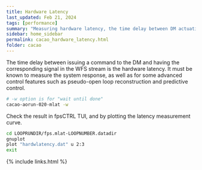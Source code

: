 ```yaml
---
title: Hardware Latency
last_updated: Feb 21, 2024
tags: [performance]
summary: "Measuring hardware latency, the time delay between DM actuation commands and WFS response measured"
sidebar: home_sidebar
permalink: cacao_hardware_latency.html
folder: cacao
---
```




The time delay between issuing a command to the DM and having the corresponding signal in the WFS stream is the hardware latency. It must be known to measure the system response, as well as for some advanced control features such as pseudo-open loop reconstruction and predictive control.

```bash
# -w option is for "wait until done"
cacao-aorun-020-mlat -w
```

Check the result in fpsCTRL TUI, and by plotting the latency measurement curve.

```bash
cd LOOPRUNDIR/fps.mlat-LOOPNUMBER.datadir
gnuplot
plot "hardwlatency.dat" u 2:3
exit
```


{% include links.html %}
